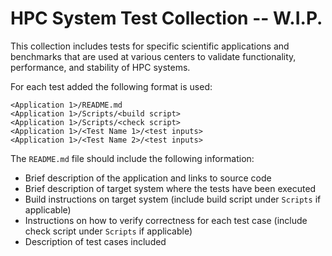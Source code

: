 # HPC System Test Collection -- W.I.P.

This collection includes tests for specific scientific applications and benchmarks that are used at various centers to validate functionality, performance, and stability of HPC systems. 

For each test added the following format is used:
```
<Application 1>/README.md
<Application 1>/Scripts/<build script>
<Application 1>/Scripts/<check script>
<Application 1>/<Test Name 1>/<test inputs>
<Application 1>/<Test Name 2>/<test inputs>
```

The `README.md` file should include the following information:
- Brief description of the application and links to source code
- Brief description of target system where the tests have been executed
- Build instructions on target system (include build script under `Scripts` if applicable)
- Instructions on how to verify correctness for each test case (include check script under `Scripts` if applicable)
- Description of test cases included
